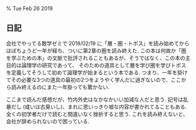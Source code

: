 % Tue Feb 26 2019

## 日記

会社でやってる数学ゼミで 2018/02/19 に「層・圏・トポス」を読み始めてからほぼちょうど一年が経ち、ついに第2章の圏を読み終えた.
この本は何故か「圏を学ぶための本」の文脈で批評されることもあるが、そうではなく、この本の主目的は論理学の研究であって、
そのための道具として層を学び圏を学びトポスを定義してそうして初めて論理学が始まるという本である.
つまり、一年を掛けてその必要な3つの道具の最初の2つをようやく学んだに過ぎないので、ここから読み終えるのにまた一年掛っても驚かない.

ここまで読んだ感想だが、竹内外史はなかなかいい加減な人だと思う.
記号は乱暴だし (或いは古臭いし)、まれに思いっきり嘘な内容が書かれてることもある.
全くの初学者だけで読むと間違いなく挫折すると思う.
これを読み終えないと、会社が辞められないので困っている.
